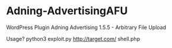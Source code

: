 # Adning-AdvertisingAFU
WordPress Plugin Adning Advertising 1.5.5 - Arbitrary File Upload

Usage?
python3 exploit.py http://target.com/ shell.php
